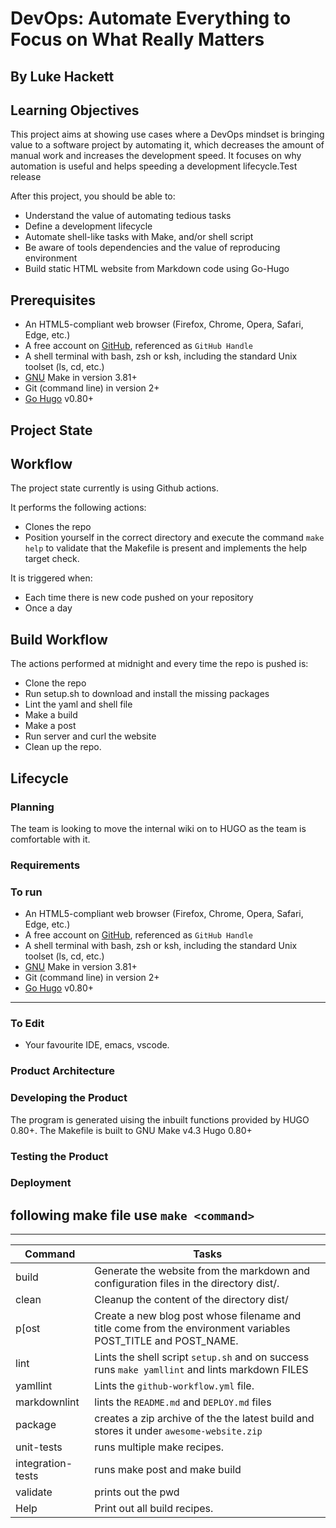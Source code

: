 # DevOps: Automate Everything to Focus on What Really Matters

## By Luke Hackett

## Learning Objectives

This project aims at showing use cases where a DevOps mindset is bringing value
 to a software project by automating it, which decreases the amount of manual
 work and increases the development speed. It focuses on why automation is useful
 and helps speeding a development lifecycle.Test release

After this project, you should be able to:

- Understand the value of automating tedious tasks
- Define a development lifecycle
- Automate shell-like tasks with Make, and/or shell script
- Be aware of tools dependencies and the value of reproducing environment
- Build static HTML website from Markdown code using Go-Hugo

## Prerequisites

- An HTML5-compliant web browser (Firefox, Chrome, Opera, Safari, Edge, etc.)
- A free account on [GitHub](https://github.com/), referenced as `GitHub Handle`
- A shell terminal with bash, zsh or ksh, including the standard Unix
toolset (ls, cd, etc.)
- [GNU](https://www.gnu.org/software/make/) Make in version 3.81+
- Git (command line) in version 2+
- [Go Hugo](https://gohugo.io/) v0.80+

## Project State

## Workflow

The project state currently is using Github actions.

It performs the following actions:

- Clones the repo
- Position yourself in the correct directory and execute the command `make help`
to validate that the Makefile is present and implements the help target check.

It is triggered when:

- Each time there is new code pushed on your repository
- Once a day

## Build Workflow

The actions performed at midnight and every time the repo is pushed is:

- Clone the repo
- Run setup.sh to download and install the missing packages
- Lint the yaml and shell file
- Make a build
- Make a post
- Run server and curl the website
- Clean up the repo.

## Lifecycle

### Planning

The team is looking to move the internal wiki on to HUGO as the team is
comfortable with it.

### Requirements

### To run

- An HTML5-compliant web browser (Firefox, Chrome, Opera, Safari, Edge, etc.)
- A free account on [GitHub](https://github.com/), referenced as `GitHub Handle`
- A shell terminal with bash, zsh or ksh, including the standard Unix toolset
(ls, cd, etc.)
- [GNU](https://www.gnu.org/software/make/) Make in version 3.81+
- Git (command line) in version 2+
- [Go Hugo](https://gohugo.io/) v0.80+

---

### To Edit

- Your favourite IDE, emacs, vscode.

### Product Architecture

### Developing the Product

The program is generated uising the inbuilt functions provided by HUGO 0.80+.
The Makefile is built to GNU Make v4.3
Hugo 0.80+

### Testing the Product

### Deployment

## following make file use `make <command>`

---

| Command  | Tasks                                  |
| -------- | ---------------------------------------|
| build    | Generate the website from the markdown and configuration files in the directory dist/.|
| clean    | Cleanup the content of the directory dist/|
| p[ost     | Create a new blog post whose filename and title come from the environment variables POST_TITLE and POST_NAME. |
| lint     | Lints the shell script `setup.sh` and on success runs `make yamllint` and lints markdown FILES                |
| yamllint | Lints the `github-workflow.yml` file.|
| markdownlint | lints the `README.md` and `DEPLOY.md` files |
| package | creates a zip archive of the the latest build and stores it under `awesome-website.zip` |
|unit-tests| runs multiple make recipes. |
| integration-tests | runs make post and make build |
| validate | prints out the pwd |
| Help     | Print out all build recipes. |
